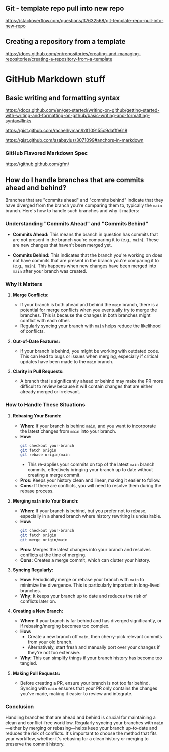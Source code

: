 ## Git - template repo pull into new repo

https://stackoverflow.com/questions/37632568/git-template-repo-pull-into-new-repo

## Creating a repository from a template

https://docs.github.com/en/repositories/creating-and-managing-repositories/creating-a-repository-from-a-template

# GitHub Markdown stuff

## Basic writing and formatting syntax

https://docs.github.com/en/get-started/writing-on-github/getting-started-with-writing-and-formatting-on-github/basic-writing-and-formatting-syntax#links

https://gist.github.com/rachelhyman/b1f109155c9dafffe618

https://gist.github.com/asabaylus/3071099#anchors-in-markdown

### GitHub Flavored Markdown Spec

https://github.github.com/gfm/

## How do I handle branches that are commits ahead and behind?

Branches that are "commits ahead" and "commits behind" indicate that they have diverged from the branch you're comparing them to, typically the `main` branch. Here's how to handle such branches and why it matters:

### Understanding "Commits Ahead" and "Commits Behind"

- **Commits Ahead:** This means the branch in question has commits that are not present in the branch you're comparing it to (e.g., `main`). These are new changes that haven't been merged yet.

- **Commits Behind:** This indicates that the branch you're working on does not have commits that are present in the branch you're comparing it to (e.g., `main`). This happens when new changes have been merged into `main` after your branch was created.

### Why It Matters

1. **Merge Conflicts:**

   - If your branch is both ahead and behind the `main` branch, there is a potential for merge conflicts when you eventually try to merge the branches. This is because the changes in both branches might conflict with each other.
   - Regularly syncing your branch with `main` helps reduce the likelihood of conflicts.

2. **Out-of-Date Features:**

   - If your branch is behind, you might be working with outdated code. This can lead to bugs or issues when merging, especially if critical updates have been made to the `main` branch.

3. **Clarity in Pull Requests:**
   - A branch that is significantly ahead or behind may make the PR more difficult to review because it will contain changes that are either already merged or irrelevant.

### How to Handle These Situations

1. **Rebasing Your Branch:**

   - **When:** If your branch is behind `main`, and you want to incorporate the latest changes from `main` into your branch.
   - **How:**
     ```bash
     git checkout your-branch
     git fetch origin
     git rebase origin/main
     ```
     - This re-applies your commits on top of the latest `main` branch commits, effectively bringing your branch up to date without creating a merge commit.
   - **Pros:** Keeps your history clean and linear, making it easier to follow.
   - **Cons:** If there are conflicts, you will need to resolve them during the rebase process.

2. **Merging `main` into Your Branch:**

   - **When:** If your branch is behind, but you prefer not to rebase, especially in a shared branch where history rewriting is undesirable.
   - **How:**
     ```bash
     git checkout your-branch
     git fetch origin
     git merge origin/main
     ```
   - **Pros:** Merges the latest changes into your branch and resolves conflicts at the time of merging.
   - **Cons:** Creates a merge commit, which can clutter your history.

3. **Syncing Regularly:**

   - **How:** Periodically merge or rebase your branch with `main` to minimize the divergence. This is particularly important in long-lived branches.
   - **Why:** It keeps your branch up to date and reduces the risk of conflicts later on.

4. **Creating a New Branch:**

   - **When:** If your branch is far behind and has diverged significantly, or if rebasing/merging becomes too complex.
   - **How:**
     - Create a new branch off `main`, then cherry-pick relevant commits from your old branch.
     - Alternatively, start fresh and manually port over your changes if they're not too extensive.
   - **Why:** This can simplify things if your branch history has become too tangled.

5. **Making Pull Requests:**
   - Before creating a PR, ensure your branch is not too far behind. Syncing with `main` ensures that your PR only contains the changes you've made, making it easier to review and integrate.

### Conclusion

Handling branches that are ahead and behind is crucial for maintaining a clean and conflict-free workflow. Regularly syncing your branches with `main`—either by merging or rebasing—helps keep your branch up-to-date and reduces the risk of conflicts. It's important to choose the method that fits your workflow, whether it's rebasing for a clean history or merging to preserve the commit history.
